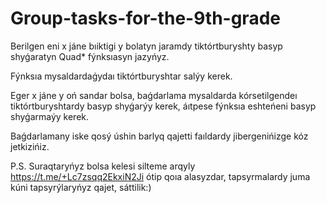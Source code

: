 # Group-tasks-for-the-9th-grade
Berilgen eni x jáne bıiktigi y bolatyn jaramdy tiktórtburyshty basyp shyǵaratyn Quad* fýnksıasyn jazyńyz.

Fýnksıa mysaldardaǵydaı tiktórtburyshtar salýy kerek.

Eger x jáne y oń sandar bolsa, baǵdarlama mysaldarda kórsetilgendeı tiktórtburyshtardy basyp shyǵarýy kerek, áıtpese fýnksıa eshteńeni basyp shyǵarmaýy kerek.

Baǵdarlamany iske qosý úshin barlyq qajetti faıldardy jibergenińizge kóz jetkizińiz.

P.S. Suraqtaryńyz bolsa kelesi silteme arqyly https://t.me/+Lc7zsqq2EkxiN2Ji ótip qoıa alasyzdar, tapsyrmalardy juma kúni tapsyrýlaryńyz qajet, sáttilik:)
